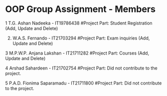 #  OOP Group Assignment - Members

1 T.G. Ashan Nadeeka - IT19786438
#Project Part:
  Student Registration (Add, Update and Delete)


2. W.A.S. Fernando - IT21703294 
#Project Part:
  Exam inquiries (Add, Update and Delete)


3 M.P.W.P. Anjana Lakshan - IT21711282
#Project Part:
  Courses (Add, Update and Delete)


4 Arshad Sahardeen - IT21702754
#Project Part:
  Did not contribute to the project.


5 P.A.D. Fionima Saparamadu - IT21711800
#Project Part:
  Did not contribute to the project.
